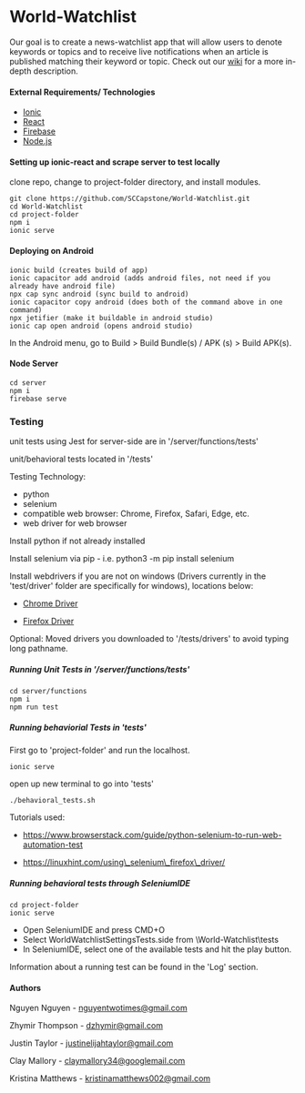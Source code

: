 # World-Watchlist

Our goal is to create a news-watchlist app that will allow users to denote keywords or topics and to receive live notifications when an article is published matching their keyword or topic. Check out our [wiki](https://github.com/SCCapstone/World-Watchlist/wiki/Project-Description) for a more in-depth description. 

#### External Requirements/ Technologies

- [Ionic](https://ionicframework.com/)
- [React](https://ionicframework.com/docs/react)
- [Firebase](https://firebase.google.com/)
- [Node.js](https://nodejs.org/en/)

#### Setting up ionic-react and scrape server to test locally
clone repo, change to project-folder directory, and install modules.

``` 
git clone https://github.com/SCCapstone/World-Watchlist.git
cd World-Watchlist
cd project-folder
npm i
ionic serve
```
#### Deploying on Android
```
ionic build (creates build of app)
ionic capacitor add android (adds android files, not need if you already have android file)
npx cap sync android (sync build to android)
ionic capacitor copy android (does both of the command above in one command)
npx jetifier (make it buildable in android studio)
ionic cap open android (opens android studio)
```
In the Android menu, go to Build > Build Bundle(s) / APK (s) > Build APK(s).

#### Node Server

``` 
cd server
npm i
firebase serve
```


### Testing

unit tests using Jest for server-side are in '/server/functions/tests' 

unit/behavioral tests located in '/tests'

Testing Technology:
- python
- selenium
- compatible web browser: Chrome, Firefox, Safari, Edge, etc.
- web driver for web browser

Install python if not already installed
	
Install selenium via pip - i.e. python3 -m pip install selenium
	
Install webdrivers if you are not on windows (Drivers currently in the 'test/driver' folder are specifically for windows), locations below:
	
- [Chrome Driver](https://sites.google.com/a/chromium.org/chromedriver/downloads)
		
- [Firefox Driver](https://github.com/mozilla/geckodriver/releases/tag/v0.29.0)
		
Optional: Moved drivers you downloaded to '/tests/drivers' to avoid typing long pathname.

##### Running Unit Tests in '/server/functions/tests' 
``` 
cd server/functions
npm i
npm run test
```

##### Running behaviorial Tests in 'tests'

First go to 'project-folder' and run the localhost.

```
ionic serve
```

open up new terminal to go into 'tests'

```
./behavioral_tests.sh
```
	
Tutorials used:

- https://www.browserstack.com/guide/python-selenium-to-run-web-automation-test

- https://linuxhint.com/using\_selenium\_firefox\_driver/


##### Running behavioral tests through SeleniumIDE
``` 
cd project-folder
ionic serve
```
* Open SeleniumIDE and press CMD+O
* Select WorldWatchlistSettingsTests.side from \World-Watchlist\tests
* In SeleniumIDE, select one of the available tests and hit the play button.

Information about a running test can be found in the 'Log' section.
#### Authors

Nguyen Nguyen - nguyentwotimes@gmail.com

Zhymir Thompson - dzhymir@gmail.com

Justin Taylor - justinelijahtaylor@gmail.com

Clay Mallory - claymallory34@googlemail.com

Kristina Matthews - kristinamatthews002@gmail.com

